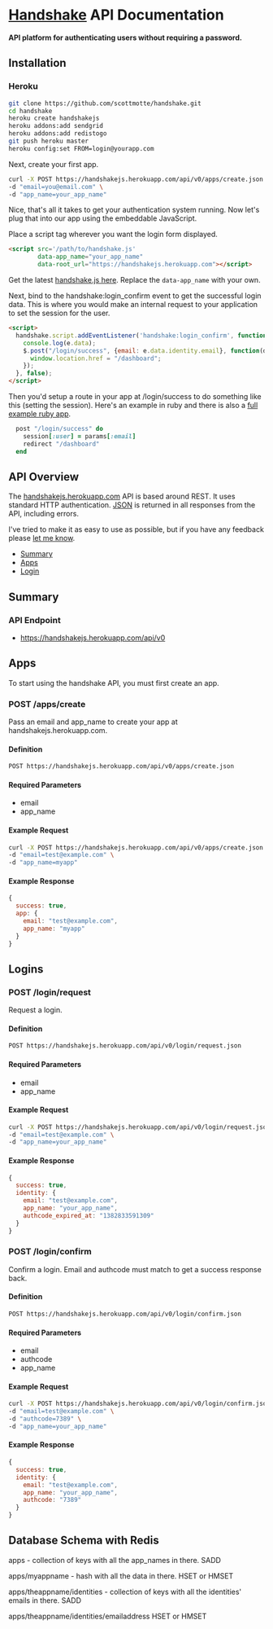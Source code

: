 # [Handshake](https://handshakejs.herokuapp.com) API Documentation

**API platform for authenticating users without requiring a password.**

## Installation

### Heroku

```bash
git clone https://github.com/scottmotte/handshake.git
cd handshake
heroku create handshakejs
heroku addons:add sendgrid
heroku addons:add redistogo
git push heroku master
heroku config:set FROM=login@yourapp.com
```

Next, create your first app.

```bash
curl -X POST https://handshakejs.herokuapp.com/api/v0/apps/create.json \
-d "email=you@email.com" \
-d "app_name=your_app_name"
```

Nice, that's all it takes to get your authentication system running. Now let's plug that into our app using the embeddable JavaScript.

Place a script tag wherever you want the login form displayed.  

```html
<script src='/path/to/handshake.js' 
        data-app_name="your_app_name" 
        data-root_url="https://handshakejs.herokuapp.com"></script>
```

Get the latest [handshake.js here](https://github.com/scottmotte/handshake-js/blob/master/build/handshake.js). Replace the `data-app_name` with your own.

Next, bind to the handshake:login_confirm event to get the successful login data. This is where you would make an internal request to your application to set the session for the user.

```html
<script>
  handshake.script.addEventListener('handshake:login_confirm', function(e) {
    console.log(e.data);
    $.post("/login/success", {email: e.data.identity.email}, function(data) {
      window.location.href = "/dashboard";
    });    
  }, false); 
</script>
```

Then you'd setup a route in your app at /login/success to do something like this (setting the session). Here's an example in ruby and there is also a [full example ruby app](https://github.com/scottmotte/handshake-example-ruby).

```ruby
  post "/login/success" do
    session[:user] = params[:email]
    redirect "/dashboard"
  end
```

## API Overview

The [handshakejs.herokuapp.com](https://handshakejs.herokuapp.com) API is based around REST. It uses standard HTTP authentication. [JSON](https://www.json.org/) is returned in all responses from the API, including errors.

I've tried to make it as easy to use as possible, but if you have any feedback please [let me know](mailto:scott@scottmotte.com).

* [Summary](#summary)
* [Apps](#apps)
* [Login](#login)

## Summary

### API Endpoint

* https://handshakejs.herokuapp.com/api/v0

## Apps

To start using the handshake API, you must first create an app.

### POST /apps/create

Pass an email and app_name to create your app at handshakejs.herokuapp.com.

#### Definition

```bash
POST https://handshakejs.herokuapp.com/api/v0/apps/create.json
```

#### Required Parameters

* email
* app_name

#### Example Request

```bash
curl -X POST https://handshakejs.herokuapp.com/api/v0/apps/create.json \
-d "email=test@example.com" \
-d "app_name=myapp"
```

#### Example Response
```javascript
{
  success: true,
  app: {
    email: "test@example.com",
    app_name: "myapp"
  }
}
```

## Logins

### POST /login/request

Request a login.

#### Definition

```bash
POST https://handshakejs.herokuapp.com/api/v0/login/request.json
```

#### Required Parameters

* email
* app_name

#### Example Request

```bash
curl -X POST https://handshakejs.herokuapp.com/api/v0/login/request.json \ 
-d "email=test@example.com" \
-d "app_name=your_app_name"
```

#### Example Response
```javascript
{
  success: true,
  identity: {
    email: "test@example.com",
    app_name: "your_app_name",
    authcode_expired_at: "1382833591309"
  }
}
```

### POST /login/confirm

Confirm a login. Email and authcode must match to get a success response back. 

#### Definition

```bash
POST https://handshakejs.herokuapp.com/api/v0/login/confirm.json
```

#### Required Parameters

* email
* authcode
* app_name

#### Example Request

```bash
curl -X POST https://handshakejs.herokuapp.com/api/v0/login/confirm.json \
-d "email=test@example.com" \
-d "authcode=7389" \ 
-d "app_name=your_app_name"
```

#### Example Response
```javascript
{
  success: true,
  identity: {
    email: "test@example.com",
    app_name: "your_app_name",
    authcode: "7389"
  }
}
```

## Database Schema with Redis

apps - collection of keys with all the app_names in there. SADD

apps/myappname - hash with all the data in there. HSET or HMSET

apps/theappname/identities - collection of keys with all the identities' emails in there. SADD

apps/theappname/identities/emailaddress HSET or HMSET

